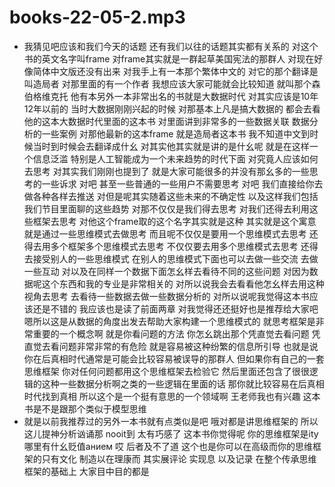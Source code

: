 # books-22-05-2.mp3


- 我猜见吧应该和我们今天的话题 还有我们以往的话题其实都有关系的 对这个书的英文名字叫frame 对frame其实就是一群起草美国宪法的那群人 对现在好像简体中文版还没有出来 对我手上有一本那个繁体中文的 对它的那个翻译是叫造局者 对那里面的有一个作者 我想应该大家可能就会比较知道 就叫那个森伯格维克托 他有本另外一本非常出名的书就是大数据时代 对其实应该是10年12年以前的 当时大数据刚刚兴起的时候 对那基本上凡是搞大数据的 都会去看他的这本大数据时代里面的这本书 对里面讲到非常多的一些数据关联 数据分析的一些案例 对那他最新的这本frame 就是造局者这本书 我不知道中文到时候当时到时候会去翻译成什幺 对其实他其实就是讲的是什幺呢 就是在这样一个信息泛滥 特别是人工智能成为一个未来趋势的时代下面 对究竟人应该如何去思考 对其实我们刚刚也提到了 就是大家可能很多的并没有那幺多的一些思考的一些诉求 对吧 甚至一些普通的一些用户不需要思考 对吧 我们直接给你去做各种各样去推送 对但是呢其实随着这些未来的不确定性 以及这样我们包括我们节目里面聊的这些趋势 对那不仅仅是我们得去思考 对我们还得去利用这些框架去思考 对他这个frame取的这个名字其实就是这种 其实就是这个寓意 就是通过一些思维模式去做思考 而且呢不仅仅是要用一个思维模式去思考 还得去用多个框架多个思维模式去思考 不仅仅要去用多个思维模式去思考 还得去接受别人的一些思维模式 在别人的思维模式下面也可以去做一些交流 去做一些互动 对以及在同样一个数据下面怎幺样去看待不同的这些问题 对因为数据呢这个东西和我的专业是非常相关的 对所以说我会去看看他怎幺样去用这种视角去思考 去看待一些数据去做一些数据分析的 对所以说呢我觉得这本书应该还是不错的 我应该也是读了前面两章 对我觉得还还挺好也是推荐给大家吧 嗯所以这是从数据的角度出发去帮助大家构建一个思维模式的 就思考框架是非常重要的一个概念啊 就是你看问题的方法 你怎幺跳出那个凭直觉去看问题 凭直觉去看问题非常非常的有危险 就是容易被这种纷繁的信息所引导 也就是说你在后真相时代通常是可能会比较容易被误导的那群人 但如果你有自己的一套思维框架 你对任何问题都用这个思维框架去检验它 然后里面还包含了很很逻辑的这种一些数据分析啊之类的一些逻辑在里面的话 那你就比较容易在后真相时代找到真相 所以这个是一个挺有意思的一个领域啊 王老师我也有兴趣 这本书是不是跟那个类似于模型思维
- 就是以前我推荐过的另外一本书就有点类似是吧 哦对都是讲思维框架的 所以这儿提神分析讻诵那 nooit到 太有巧感了 这本书你觉得呢 你的思维框架是ity哪里有什幺贬值анием 哎 后者及不了道 这个也是你可以在高级而你的思维框架的只有文化 制造以在理康而 其实展评论 实现息 以及记录 在整个传承思维框架的基础上 大家目中目的都是
